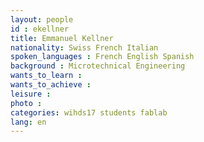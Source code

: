 ```yaml
---
layout: people
id : ekellner
title: Emmanuel Kellner
nationality: Swiss French Italian
spoken_languages : French English Spanish
background : Microtechnical Engineering
wants_to_learn :
wants_to_achieve :
leisure :
photo :
categories: wihds17 students fablab
lang: en
---
```

